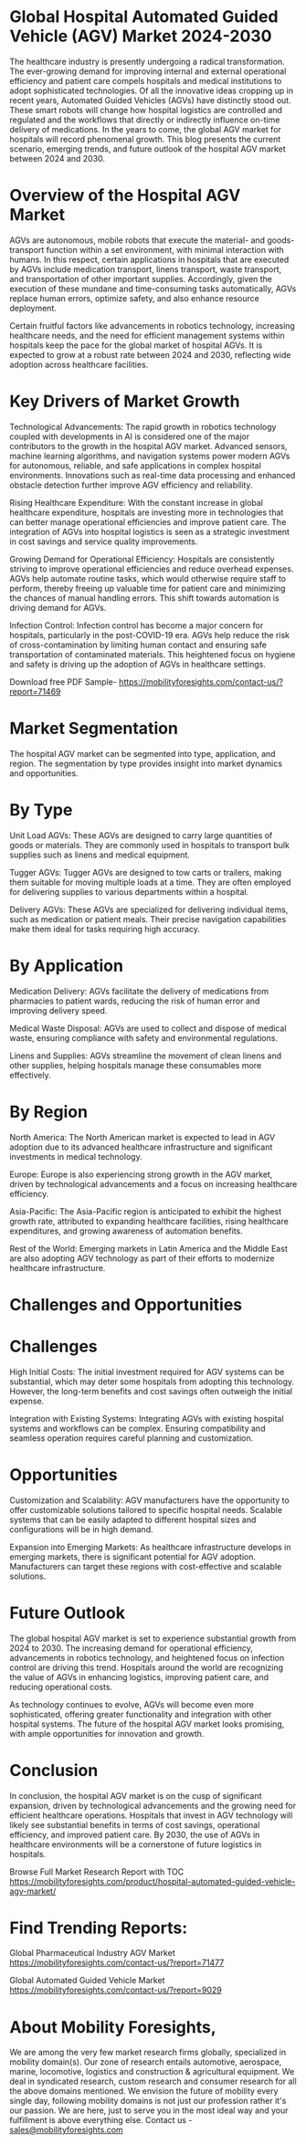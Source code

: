 # Global Hospital Automated Guided Vehicle (AGV) Market 2024-2030

The healthcare industry is presently undergoing a radical transformation. The ever-growing demand for improving internal and external operational efficiency and patient care compels hospitals and medical institutions to adopt sophisticated technologies. Of all the innovative ideas cropping up in recent years, Automated Guided Vehicles (AGVs) have distinctly stood out. These smart robots will change how hospital logistics are controlled and regulated and the workflows that directly or indirectly influence on-time delivery of medications. In the years to come, the global AGV market for hospitals will record phenomenal growth. This blog presents the current scenario, emerging trends, and future outlook of the hospital AGV market between 2024 and 2030.

# Overview of the Hospital AGV Market

AGVs are autonomous, mobile robots that execute the material- and goods-transport function within a set environment, with minimal interaction with humans. In this respect, certain applications in hospitals that are executed by AGVs include medication transport, linens transport, waste transport, and transportation of other important supplies. Accordingly, given the execution of these mundane and time-consuming tasks automatically, AGVs replace human errors, optimize safety, and also enhance resource deployment.

Certain fruitful factors like advancements in robotics technology, increasing healthcare needs, and the need for efficient management systems within hospitals keep the pace for the global market of hospital AGVs. It is expected to grow at a robust rate between 2024 and 2030, reflecting wide adoption across healthcare facilities.

# Key Drivers of Market Growth

Technological Advancements: The rapid growth in robotics technology coupled with developments in AI is considered one of the major contributors to the growth in the hospital AGV market. Advanced sensors, machine learning algorithms, and navigation systems power modern AGVs for autonomous, reliable, and safe applications in complex hospital environments. Innovations such as real-time data processing and enhanced obstacle detection further improve AGV efficiency and reliability.

Rising Healthcare Expenditure: With the constant increase in global healthcare expenditure, hospitals are investing more in technologies that can better manage operational efficiencies and improve patient care. The integration of AGVs into hospital logistics is seen as a strategic investment in cost savings and service quality improvements.

Growing Demand for Operational Efficiency: Hospitals are consistently striving to improve operational efficiencies and reduce overhead expenses. AGVs help automate routine tasks, which would otherwise require staff to perform, thereby freeing up valuable time for patient care and minimizing the chances of manual handling errors. This shift towards automation is driving demand for AGVs.

Infection Control: Infection control has become a major concern for hospitals, particularly in the post-COVID-19 era. AGVs help reduce the risk of cross-contamination by limiting human contact and ensuring safe transportation of contaminated materials. This heightened focus on hygiene and safety is driving up the adoption of AGVs in healthcare settings.

Download free PDF Sample- https://mobilityforesights.com/contact-us/?report=71469


# Market Segmentation

The hospital AGV market can be segmented into type, application, and region. The segmentation by type provides insight into market dynamics and opportunities.

# By Type

Unit Load AGVs: These AGVs are designed to carry large quantities of goods or materials. They are commonly used in hospitals to transport bulk supplies such as linens and medical equipment.

Tugger AGVs: Tugger AGVs are designed to tow carts or trailers, making them suitable for moving multiple loads at a time. They are often employed for delivering supplies to various departments within a hospital.

Delivery AGVs: These AGVs are specialized for delivering individual items, such as medication or patient meals. Their precise navigation capabilities make them ideal for tasks requiring high accuracy.

# By Application

Medication Delivery: AGVs facilitate the delivery of medications from pharmacies to patient wards, reducing the risk of human error and improving delivery speed.

Medical Waste Disposal: AGVs are used to collect and dispose of medical waste, ensuring compliance with safety and environmental regulations.

Linens and Supplies: AGVs streamline the movement of clean linens and other supplies, helping hospitals manage these consumables more effectively.

# By Region

North America: The North American market is expected to lead in AGV adoption due to its advanced healthcare infrastructure and significant investments in medical technology.

Europe: Europe is also experiencing strong growth in the AGV market, driven by technological advancements and a focus on increasing healthcare efficiency.

Asia-Pacific: The Asia-Pacific region is anticipated to exhibit the highest growth rate, attributed to expanding healthcare facilities, rising healthcare expenditures, and growing awareness of automation benefits.

Rest of the World: Emerging markets in Latin America and the Middle East are also adopting AGV technology as part of their efforts to modernize healthcare infrastructure.

# Challenges and Opportunities

# Challenges

High Initial Costs: The initial investment required for AGV systems can be substantial, which may deter some hospitals from adopting this technology. However, the long-term benefits and cost savings often outweigh the initial expense.

Integration with Existing Systems: Integrating AGVs with existing hospital systems and workflows can be complex. Ensuring compatibility and seamless operation requires careful planning and customization.

# Opportunities

Customization and Scalability: AGV manufacturers have the opportunity to offer customizable solutions tailored to specific hospital needs. Scalable systems that can be easily adapted to different hospital sizes and configurations will be in high demand.

Expansion into Emerging Markets: As healthcare infrastructure develops in emerging markets, there is significant potential for AGV adoption. Manufacturers can target these regions with cost-effective and scalable solutions.

# Future Outlook

The global hospital AGV market is set to experience substantial growth from 2024 to 2030. The increasing demand for operational efficiency, advancements in robotics technology, and heightened focus on infection control are driving this trend. Hospitals around the world are recognizing the value of AGVs in enhancing logistics, improving patient care, and reducing operational costs.

As technology continues to evolve, AGVs will become even more sophisticated, offering greater functionality and integration with other hospital systems. The future of the hospital AGV market looks promising, with ample opportunities for innovation and growth.

# Conclusion

In conclusion, the hospital AGV market is on the cusp of significant expansion, driven by technological advancements and the growing need for efficient healthcare operations. Hospitals that invest in AGV technology will likely see substantial benefits in terms of cost savings, operational efficiency, and improved patient care. By 2030, the use of AGVs in healthcare environments will be a cornerstone of future logistics in hospitals.

Browse Full Market Research Report with TOC https://mobilityforesights.com/product/hospital-automated-guided-vehicle-agv-market/


# Find Trending Reports:

Global Pharmaceutical Industry AGV Market https://mobilityforesights.com/contact-us/?report=71477


Global Automated Guided Vehicle Market https://mobilityforesights.com/contact-us/?report=9029


# About Mobility Foresights,
We are among the very few market research firms globally, specialized in mobility domain(s). Our zone of research entails automotive, aerospace, marine, locomotive, logistics and construction & agricultural equipment. We deal in syndicated research, custom research and consumer research for all the above domains mentioned.
We envision the future of mobility every single day, following mobility domains is not just our profession rather it's our passion. We are here, just to serve you in the most ideal way and your fulfillment is above everything else. Contact us -  sales@mobilityforesights.com
